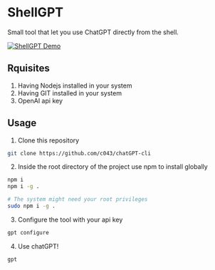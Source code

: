 # ShellGPT

Small tool that let you use ChatGPT directly from the shell.

[![ShellGPT Demo](https://img.youtube.com/vi/_zSZy0t-5gk/0.jpg)](https://www.youtube.com/watch?v=_zSZy0t-5gk)

## Rquisites
1. Having Nodejs installed in your system
2. Having GIT installed in your system
3. OpenAI api key

## Usage
1. Clone this repository
```bash
git clone https://github.com/c043/chatGPT-cli
```
2. Inside the root directory of the project use npm to install globally
```bash
npm i
npm i -g .

# The system might need your root privileges
sudo npm i -g .
```
3. Configure the tool with your api key
```bash
gpt configure
```
4. Use chatGPT!
```bash
gpt
```
